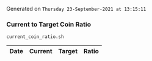 Generated on `Thursday 23-September-2021 at 13:15:11`

### Current to Target Coin Ratio
`current_coin_ratio.sh`

Date|Current|Target|Ratio
---|---|---|---
